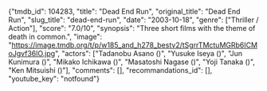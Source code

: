 {"tmdb_id": 104283, "title": "Dead End Run", "original_title": "Dead End Run", "slug_title": "dead-end-run", "date": "2003-10-18", "genre": ["Thriller / Action"], "score": "7.0/10", "synopsis": "Three short films with the theme of death in common.", "image": "https://image.tmdb.org/t/p/w185_and_h278_bestv2/tSgrrTMctuMGRb6ICMoJgvf36lO.jpg", "actors": ["Tadanobu Asano ()", "Yusuke Iseya ()", "Jun Kunimura ()", "Mikako Ichikawa ()", "Masatoshi Nagase ()", "Yoji Tanaka ()", "Ken Mitsuishi ()"], "comments": [], "recommandations_id": [], "youtube_key": "notfound"}
